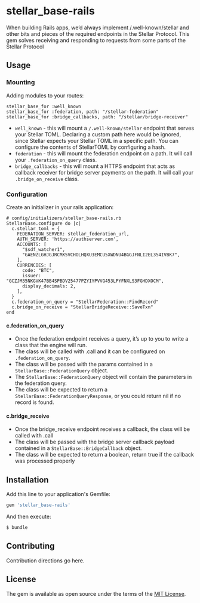 # stellar_base-rails

When building Rails apps, we’d always implement /.well-known/stellar and other bits and pieces of the required endpoints in the Stellar Protocol. This gem solves receiving and responding to requests from some parts of the Stellar Protocol

## Usage

### Mounting
Adding modules to your routes:

```
stellar_base_for :well_known
stellar_base_for :federation, path: "/stellar-federation"
stellar_base_for :bridge_callbacks, path: "/stellar/bridge-receiver"
```

- `well_known` - this will mount a `/.well-known/stellar` endpoint that serves your Stellar TOML. Declaring a custom path here would be ignored, since Stellar expects your Stellar TOML in a specific path. You can configure the contents of StellarTOML by configuring a hash.
- `federation` - this will mount the federation endpoint on a path. It will call your `.federation_on_query` class.
- `bridge_callbacks` - this will mount a HTTPS endpoint that acts as callback receiver for bridge server payments on the path. It will call your `.bridge_on_receive` class.

### Configuration
Create an initializer in your rails application:

```
# config/initializers/stellar_base-rails.rb
StellarBase.configure do |c|
  c.stellar_toml = {
    FEDERATION_SERVER: stellar_federation_url,
    AUTH_SERVER: 'https://authserver.com',
    ACCOUNTS: [
      "$sdf_watcher1",
      "GAENZLGHJGJRCMX5VCHOLHQXU3EMCU5XWDNU4BGGJFNLI2EL354IVBK7",
    ],
    CURRENCIES: [
      code: "BTC",
      issuer: "GCZJM35NKGVK47BB4SPBDV25477PZYIYPVVG453LPYFNXLS3FGHDXOCM",
      display_decimals: 2,
    ],
  }
  c.federation_on_query = "StellarFederation::FindRecord"
  c.bridge_on_receive = "StellarBridgeReceive::SaveTxn"
end
```

#### c.federation_on_query
- Once the federation endpoint receives a query, it’s up to you to write a class that the engine will run.
- The class will be called with .call and it can be configured on `.federation_on_query`.
- The class will be passed with the params contained in a `StellarBase::FederationQuery` object.
- The `StellarBase::FederationQuery` object will contain the parameters in the federation query.
- The class will be expected to return a `StellarBase::FederationQueryResponse`, or you could return nil if no record is found.

#### c.bridge_receive
- Once the bridge_receive endpoint receives a callback, the class will be called with .call
- The class will be passed with the bridge server callback payload contained in a `StellarBase::BridgeCallback` object.
- The class will be expected to return a boolean, return true if the callback was processed properly

## Installation
Add this line to your application's Gemfile:

```ruby
gem 'stellar_base-rails'
```

And then execute:
```bash
$ bundle
```

## Contributing
Contribution directions go here.

## License
The gem is available as open source under the terms of the [MIT License](http://opensource.org/licenses/MIT).
